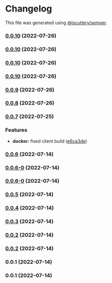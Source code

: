 # Changelog

This file was generated using [@jscutlery/semver](https://github.com/jscutlery/semver).

### [0.0.10](https://github.com/yurikrupnik/nx-go-playground/compare/users-client-0.0.9...users-client-0.0.10) (2022-07-26)

### [0.0.10](https://github.com/yurikrupnik/nx-go-playground/compare/users-client-0.0.9...users-client-0.0.10) (2022-07-26)

### [0.0.10](https://github.com/yurikrupnik/nx-go-playground/compare/users-client-0.0.9...users-client-0.0.10) (2022-07-26)

### [0.0.10](https://github.com/yurikrupnik/nx-go-playground/compare/users-client-0.0.9...users-client-0.0.10) (2022-07-26)

### [0.0.9](https://github.com/yurikrupnik/nx-go-playground/compare/users-client-0.0.8...users-client-0.0.9) (2022-07-26)

### [0.0.8](https://github.com/yurikrupnik/nx-go-playground/compare/users-client-0.0.7...users-client-0.0.8) (2022-07-26)

### [0.0.7](https://github.com/yurikrupnik/nx-go-playground/compare/users-client-0.0.6...users-client-0.0.7) (2022-07-25)


### Features

* **docker:** fixed client build ([e6ca3de](https://github.com/yurikrupnik/nx-go-playground/commit/e6ca3de7813e3d6a8ecd428fd83e53ae14ea391e))

### [0.0.6](https://github.com/yurikrupnik/nx-go-playground/compare/users-client-0.0.6-0...users-client-0.0.6) (2022-07-14)

### [0.0.6-0](https://github.com/yurikrupnik/nx-go-playground/compare/users-client-0.0.5...users-client-0.0.6-0) (2022-07-14)

### [0.0.6-0](https://github.com/yurikrupnik/nx-go-playground/compare/users-client-0.0.5...users-client-0.0.6-0) (2022-07-14)

### [0.0.5](https://github.com/yurikrupnik/nx-go-playground/compare/users-client-0.0.4...users-client-0.0.5) (2022-07-14)

### [0.0.4](https://github.com/yurikrupnik/nx-go-playground/compare/users-client-0.0.3...users-client-0.0.4) (2022-07-14)

### [0.0.3](https://github.com/yurikrupnik/nx-go-playground/compare/users-client-0.0.2...users-client-0.0.3) (2022-07-14)

### [0.0.2](https://github.com/yurikrupnik/nx-go-playground/compare/users-client-0.0.1...users-client-0.0.2) (2022-07-14)

### [0.0.2](https://github.com/yurikrupnik/nx-go-playground/compare/users-client-0.0.1...users-client-0.0.2) (2022-07-14)

### 0.0.1 (2022-07-14)

### 0.0.1 (2022-07-14)
